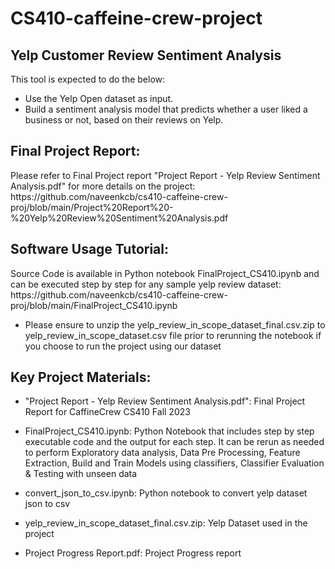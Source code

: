 # CS410-caffeine-crew-project
<H2>Yelp Customer Review Sentiment Analysis</H2>

This tool is expected to do the below:
- Use the Yelp Open dataset as input.
- Build a sentiment analysis model that predicts whether a user liked a business or not, based on their reviews on Yelp.

<H2>Final Project Report:</H2>
Please refer to Final Project report "Project Report - Yelp Review Sentiment Analysis.pdf" for more details on the project: 
https://github.com/naveenkcb/cs410-caffeine-crew-proj/blob/main/Project%20Report%20-%20Yelp%20Review%20Sentiment%20Analysis.pdf

<H2>Software Usage Tutorial:</H2>
Source Code is available in Python notebook FinalProject_CS410.ipynb and can be executed step by step for any sample yelp review dataset: 
https://github.com/naveenkcb/cs410-caffeine-crew-proj/blob/main/FinalProject_CS410.ipynb

- Please ensure to unzip the yelp_review_in_scope_dataset_final.csv.zip to yelp_review_in_scope_dataset.csv file prior to rerunning the notebook if you choose to run the project using our dataset

<H2>Key Project Materials:</H2>

- "Project Report - Yelp Review Sentiment Analysis.pdf": Final Project Report for CaffineCrew CS410 Fall 2023

- FinalProject_CS410.ipynb: Python Notebook that includes step by step executable code and the output for each step. It can be rerun as needed to perform Exploratory data analysis, Data Pre Processing, Feature Extraction, Build and Train Models using classifiers, Classifier Evaluation & Testing with unseen data

- convert_json_to_csv.ipynb: Python notebook to convert yelp dataset json to csv

- yelp_review_in_scope_dataset_final.csv.zip: Yelp Dataset used in the project

- Project Progress Report.pdf: Project Progress report


